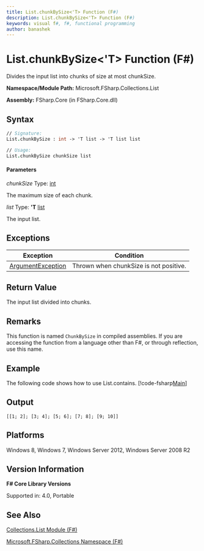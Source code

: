 ```yaml
---
title: List.chunkBySize<'T> Function (F#)
description: List.chunkBySize<'T> Function (F#)
keywords: visual f#, f#, functional programming
author: banashek
---
```


# List.chunkBySize<'T> Function (F#)

Divides the input list into chunks of size at most chunkSize.

**Namespace/Module Path:** Microsoft.FSharp.Collections.List

**Assembly:** FSharp.Core (in FSharp.Core.dll)


## Syntax

```fsharp
// Signature:
List.chunkBySize : int -> 'T list -> 'T list list

// Usage:
List.chunkBySize chunkSize list
```

#### Parameters
*chunkSize*
Type: [int](https://msdn.microsoft.com/library/025d5455-3622-4ea5-9573-3ecbd4ee1375)


The maximum size of each chunk.


*list*
Type: **'T** [list](https://msdn.microsoft.com/library/c627b668-477b-4409-91ed-06d7f1b3e4a7)


The input list.

## Exceptions

|Exception|Condition|
|----|----|
|[ArgumentException](https://msdn.microsoft.com/library/system.argumentexception.aspx)|Thrown when chunkSize is not positive.|

## Return Value

The input list divided into chunks.

## Remarks
This function is named `ChunkBySize` in compiled assemblies. If you are accessing the function from a language other than F#, or through reflection, use this name.

## Example

The following code shows how to use List.contains.
[!code-fsharp[Main](snippets/fslists/snippet69.fs)]

## Output

```
[[1; 2]; [3; 4]; [5; 6]; [7; 8]; [9; 10]]
```

## Platforms
Windows 8, Windows 7, Windows Server 2012, Windows Server 2008 R2


## Version Information
**F# Core Library Versions**

Supported in: 4.0, Portable


## See Also
[Collections.List Module &#40;F&#35;&#41;](Collections.List-Module-%5BFSharp%5D.md)

[Microsoft.FSharp.Collections Namespace &#40;F&#35;&#41;](Microsoft.FSharp.Collections-Namespace-%5BFSharp%5D.md)


